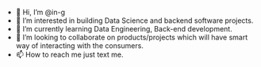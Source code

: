 - 👋 Hi, I’m @in-g
- 👀 I’m interested in building Data Science and backend software projects.
- 🌱 I’m currently learning Data Engineering, Back-end development.
- 💞️ I’m looking to collaborate on products/projects which will have smart way of interacting with the consumers.
- 📫 How to reach me just text me.

<!---
in-g/in-g is a ✨ special ✨ repository because its `README.md` (this file) appears on your GitHub profile.
You can click the Preview link to take a look at your changes.
--->
